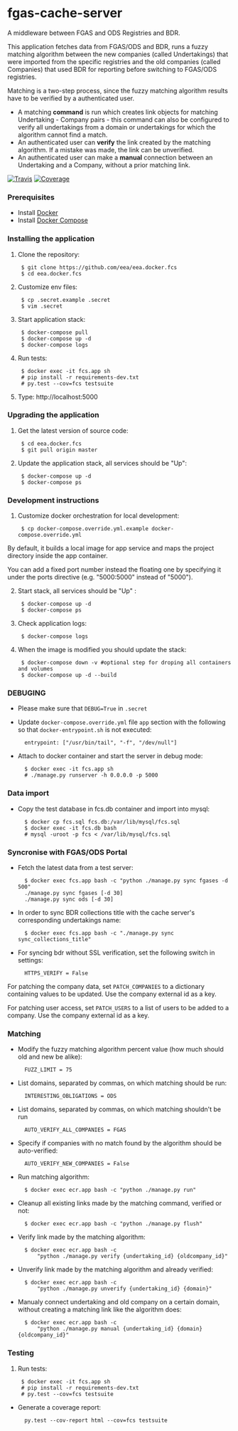 fgas-cache-server
=================

A middleware between FGAS and ODS Registries and BDR.

This application fetches data from FGAS/ODS and BDR, runs a fuzzy matching algorithm
between the new companies (called Undertakings) that were imported from the
specific registries and the old companies (called Companies) that used BDR for reporting
before switching to FGAS/ODS registries.

Matching is a two-step process, since the fuzzy matching algorithm results have to be
verified by a authenticated user.
* A matching **command** is run which creates link objects for matching Undertaking -
Company pairs - this command can also be configured to verify all undertakings from
a domain or undertakings for which the algorithm cannot find a match.
* An authenticated user can **verify** the link created by the matching algorithm. If a
mistake was made, the link can be unverified.
* An authenticated user can make a **manual** connection between an Undertaking and a
Company, without a prior matching link.

[![Travis](https://travis-ci.org/eea/eea.docker.fcs.svg?branch=master)](
https://travis-ci.org/eea/eea.docker.fcs)
[![Coverage](https://coveralls.io/repos/github/eea/eea.docker.fcs/badge.svg?branch=master)](
https://coveralls.io/github/eea/eea.docker.fcs)

### Prerequisites

* Install [Docker](https://docs.docker.com/engine/installation/)
* Install [Docker Compose](https://docs.docker.com/compose/install/)

### Installing the application

1. Clone the repository:

        $ git clone https://github.com/eea/eea.docker.fcs
        $ cd eea.docker.fcs

2. Customize env files:

        $ cp .secret.example .secret
        $ vim .secret

3. Start application stack:

        $ docker-compose pull
        $ docker-compose up -d
        $ docker-compose logs

4. Run tests:

        $ docker exec -it fcs.app sh
        # pip install -r requirements-dev.txt
        # py.test --cov=fcs testsuite

5. Type: http://localhost:5000

### Upgrading the application

1. Get the latest version of source code:

        $ cd eea.docker.fcs
        $ git pull origin master

2. Update the application stack, all services should be "Up":

        $ docker-compose up -d
        $ docker-compose ps

### Development instructions

1. Customize docker orchestration for local development:
        
        $ cp docker-compose.override.yml.example docker-compose.override.yml

By default, it builds a local image for app service and maps the project directory
inside the app container.

You can add a fixed port number instead the floating one by specifying it under
the ports directive (e.g. "5000:5000" instead of "5000").

2. Start stack, all services should be "Up" :

        $ docker-compose up -d
        $ docker-compose ps

3. Check application logs:

        $ docker-compose logs

4. When the image is modified you should update the stack:
    
        $ docker-compose down -v #optional step for droping all containers and volumes
        $ docker-compose up -d --build
        
### DEBUGING
* Please make sure that `DEBUG=True` in `.secret`

* Update `docker-compose.override.yml` file `app` section with the following so that
`docker-entrypoint.sh` is not executed:

        entrypoint: ["/usr/bin/tail", "-f", "/dev/null"]
        
* Attach to docker container and start the server in debug mode:
        
        $ docker exec -it fcs.app sh
        # ./manage.py runserver -h 0.0.0.0 -p 5000

### Data import

* Copy the test database in fcs.db container and import into mysql:

        $ docker cp fcs.sql fcs.db:/var/lib/mysql/fcs.sql
        $ docker exec -it fcs.db bash
        # mysql -uroot -p fcs < /var/lib/mysql/fcs.sql

### Syncronise with FGAS/ODS Portal

* Fetch the latest data from a test server:

        $ docker exec fcs.app bash -c "python ./manage.py sync fgases -d 500"
        ./manage.py sync fgases [-d 30]
        ./manage.py sync ods [-d 30]

* In order to sync BDR collections title with the cache server's corresponding undertakings name:

        $ docker exec fcs.app bash -c "./manage.py sync sync_collections_title"

* For syncing bdr without SSL verification, set the following switch in settings:

        HTTPS_VERIFY = False

For patching the company data, set `PATCH_COMPANIES` to a dictionary
containing values to be updated. Use the company external id as a key.

For patching user access, set `PATCH_USERS` to a list of users to be added to
a company. Use the company external id as a key.

### Matching

* Modify the fuzzy matching algorithm percent value (how much should old and new
be alike):

        FUZZ_LIMIT = 75

* List domains, separated by commas, on which matching should be run:
 
        INTERESTING_OBLIGATIONS = ODS

* List domains, separated by commas, on which matching shouldn't be run

        AUTO_VERIFY_ALL_COMPANIES = FGAS

* Specify if companies with no match found by the algorithm should be auto-verified:

        AUTO_VERIFY_NEW_COMPANIES = False

* Run matching algorithm:

        $ docker exec ecr.app bash -c "python ./manage.py run"

* Cleanup all existing links made by the matching command, verified or not:

        $ docker exec ecr.app bash -c "python ./manage.py flush"

* Verify link made by the matching algorithm:

        $ docker exec ecr.app bash -c
            "python ./manage.py verify {undertaking_id} {oldcompany_id}"

* Unverify link made by the matching algorithm and already verified:

        $ docker exec ecr.app bash -c
            "python ./manage.py unverify {undertaking_id} {domain}"

* Manualy connect undertaking and old company on a certain domain, without creating a
matching link like the algorithm does:

        $ docker exec ecr.app bash -c
            "python ./manage.py manual {undertaking_id} {domain} {oldcompany_id}"


### Testing
1. Run tests:

        $ docker exec -it fcs.app sh
        # pip install -r requirements-dev.txt
        # py.test --cov=fcs testsuite

* Generate a coverage report:

        py.test --cov-report html --cov=fcs testsuite
